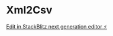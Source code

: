 # Xml2Csv

[Edit in StackBlitz next generation editor ⚡️](https://stackblitz.com/~/github.com/rajasekhar-mannava/Xml2Csv)